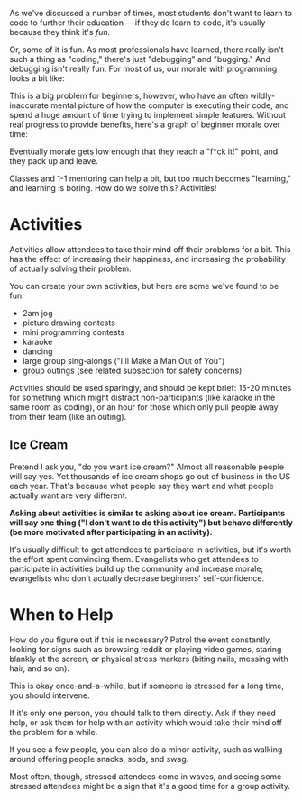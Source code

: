 As we've discussed a number of times, most students don't want to learn to code to further their education -- if they do learn to code, it's usually because they think it's _fun._

Or, some of it is fun. As most professionals have learned, there really isn't such a thing as "coding," there's just "debugging" and "bugging." And debugging isn't really fun. For most of us, our morale with programming looks a bit like:

This is a big problem for beginners, however, who have an often wildly-inaccurate mental picture of how the computer is executing their code, and spend a huge amount of time trying to implement simple features. Without real progress to provide benefits, here's a graph of beginner morale over time:

Eventually morale gets low enough that they reach a "f\*ck it!" point, and they pack up and leave.

Classes and 1-1 mentoring can help a bit, but too much becomes "learning," and learning is boring. How do we solve this? Activities!

# Activities

Activities allow attendees to take their mind off their problems for a bit. This has the effect of increasing their happiness, and increasing the probability of actually solving their problem.

You can create your own activities, but here are some we've found to be fun:

* 2am jog
* picture drawing contests
* mini programming contests
* karaoke
* dancing
* large group sing-alongs \("I'll Make a Man Out of You"\)
* group outings \(see related subsection for safety concerns\)

Activities should be used sparingly, and should be kept brief: 15-20 minutes for something which might distract non-participants \(like karaoke in the same room as coding\), or an hour for those which only pull people away from their team \(like an outing\).

## Ice Cream

Pretend I ask you, "do you want ice cream?" Almost all reasonable people will say yes. Yet thousands of ice cream shops go out of business in the US each year. That's because what people say they want and what people actually want are very different.

**Asking about activities is similar to asking about ice cream. Participants will say one thing \("I don't want to do this activity"\) but behave differently \(be more motivated after participating in an activity\).**

It's usually difficult to get attendees to participate in activities, but it's worth the effort spent convincing them. Evangelists who get attendees to participate in activities build up the community and increase morale; evangelists who don't actually decrease beginners' self-confidence.

# When to Help

How do you figure out if this is necessary? Patrol the event constantly, looking for signs such as browsing reddit or playing video games, staring blankly at the screen, or physical stress markers \(biting nails, messing with hair, and so on\).

This is okay once-and-a-while, but if someone is stressed for a long time, you should intervene.

If it's only one person, you should talk to them directly. Ask if they need help, or ask them for help with an activity which would take their mind off the problem for a while.

If you see a few people, you can also do a minor activity, such as walking around offering people snacks, soda, and swag.

Most often, though, stressed attendees come in waves, and seeing some stressed attendees might be a sign that it's a good time for a group activity.

